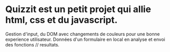 # Quizzit est un petit projet qui allie html, css et du javascript. 
Gestion d'input, du DOM avec changements de couleurs pour une bonne experience utilisateur. 
Données d'un formulaire en local en analyse et envoi des fonctions // resultats.
